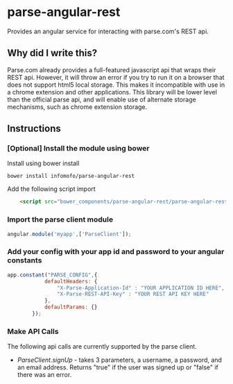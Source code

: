 parse-angular-rest
==================

Provides an angular service for interacting with parse.com's REST api.

Why did I write this?
---------------------

Parse.com already provides a full-featured javascript api that wraps their REST api.  However, it will throw an error if you try to run it on a browser that does not support html5 local storage.  This makes it incompatible with use in a chrome extension and other applications.  This library will be lower level than the official parse api, and will enable use of alternate storage mechanisms, such as chrome extension storage.

Instructions
------------

### [Optional] Install the module using bower

Install using bower install

    bower install infomofo/parse-angular-rest

Add the following script import

```html
    <script src="bower_components/parse-angular-rest/parse-angular-rest.js"></script>
```

### Import the parse client module

```javascript
angular.module('myapp',['ParseClient']);
```

### Add your config with your app id and password to your angular constants

```javascript
app.constant("PARSE_CONFIG",{
            defaultHeaders: {
                "X-Parse-Application-Id" : "YOUR APPLICATION ID HERE",
                "X-Parse-REST-API-Key" : "YOUR REST API KEY HERE"
            },
            defaultParams: {}
        });
```

### Make API Calls

The following api calls are currently supported by the parse client.

* *ParseClient.signUp* - takes 3 parameters, a username, a password, and an email address.  Returns "true" if the user was signed up or "false" if there was an error.

